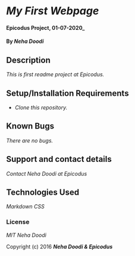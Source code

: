 # _My First Webpage_

#### Epicodus Project, 01-07-2020_

#### By _**Neha Doodi**_

## Description

_This is first readme project at Epicodus._

## Setup/Installation Requirements

* _Clone this repository._

## Known Bugs

_There are no bugs._

## Support and contact details

_Contact Neha Doodi at Epicodus_

## Technologies Used

_Markdown CSS_

### License

*MIT Neha Doodi*

Copyright (c) 2016 **_Neha Doodi & Epicodus_**